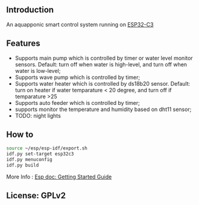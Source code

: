 ## Introduction
An aquapponic smart control system running on [ESP32-C3](https://github.com/espressif/esp-idf)

## Features

- Supports main pump which is controlled by timer or water level monitor sensors. Default: turn off when water is high-level, and turn off when water is low-level;
- Supports wave pump which is controlled by timer;
- Supports water heater which is controlled by ds18b20 sensor. Default: turn on heater if water temparature < 20 degree, and turn off if temparature >25
- Supports auto feeder which is controlled by timer;
- supports monitor the temperature and humidity based on dht11 sensor;
- TODO: night lights
 
## How to 

```sh
source ~/esp/esp-idf/export.sh
idf.py set-target esp32c3
idf.py menuconfig
idf.py build
```

 More Info :  [Esp doc: Getting Started Guide](https://docs.espressif.com/projects/esp-idf/en/latest/get-started/index.html) 


## License: GPLv2

